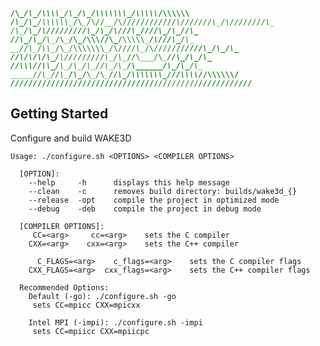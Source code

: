 <code style="color : green">__/\\\______________/\\\_____/\\\\\\\\\_____/\\\________/\\\__/\\\\\\\\\\\\\\\_____/\\\\\\\\\\___/\\\\\\\\\\\\____</code>
<code style="color : green"> _\/\\\_____________\/\\\___/\\\\\\\\\\\\\__\/\\\_____/\\\//__\/\\\///////////____/\\\///////\\\_\/\\\////////\\\__</code>
<code style="color : green"> _\/\\\_____________\/\\\__/\\\/////////\\\_\/\\\__/\\\//_____\/\\\______________\///______/\\\__\/\\\______\//\\\_</code>
<code style="color : green">  _\//\\\____/\\\____/\\\__\/\\\_______\/\\\_\/\\\\\\//\\\_____\/\\\\\\\\\\\_____________/\\\//___\/\\\_______\/\\\_</code>
<code style="color : green">   __\//\\\__/\\\\\__/\\\___\/\\\\\\\\\\\\\\\_\/\\\//_\//\\\____\/\\\///////_____________\////\\\__\/\\\_______\/\\\_</code>
<code style="color : green">    ___\//\\\/\\\/\\\/\\\____\/\\\/////////\\\_\/\\\____\//\\\___\/\\\_______________________\//\\\_\/\\\_______\/\\\_</code>
<code style="color : green">     ____\//\\\\\\//\\\\\_____\/\\\_______\/\\\_\/\\\_____\//\\\__\/\\\______________/\\\______/\\\__\/\\\_______/\\\__</code>
<code style="color : green">      _____\//\\\__\//\\\______\/\\\_______\/\\\_\/\\\______\//\\\_\/\\\\\\\\\\\\\\\_\///\\\\\\\\\/___\/\\\\\\\\\\\\/___</code>
<code style="color : green">       ______\///____\///_______\///________\///__\///________\///__\///////////////____\/////////_____\////////////_____</code>

## Getting Started

Configure and build WAKE3D
```shell
Usage: ./configure.sh <OPTIONS> <COMPILER OPTIONS>
 
  [OPTION]:
    --help     -h      displays this help message
    --clean    -c      removes build directory: builds/wake3d_{}
    --release  -opt    compile the project in optimized mode
    --debug    -deb    compile the project in debug mode
 
  [COMPILER OPTIONS]:
     CC=<arg>     cc=<arg>    sets the C compiler
    CXX=<arg>    cxx=<arg>    sets the C++ compiler
 
      C_FLAGS=<arg>    c_flags=<arg>    sets the C compiler flags
    CXX_FLAGS=<arg>  cxx_flags=<arg>    sets the C++ compiler flags
 
  Recommended Options:
    Default (-go): ./configure.sh -go
     sets CC=mpicc CXX=mpicxx
  
    Intel MPI (-impi): ./configure.sh -impi
     sets CC=mpiicc CXX=mpiicpc
```
